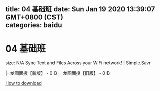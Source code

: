 
title: 04 基础班
date: Sun Jan 19 2020 13:39:07 GMT+0800 (CST)    
categories: baidu
---

# 04 基础班
size: N/A
 Sync Text and Files Across your WiFi network! | Simple.Savr
 
|- 龙图面授【新版】 - 0 B
|- 龙图面授【旧版】 - 0 B

[How to download](https://bpcam.bemobtrk.com/go/2ceec3aa-1ca2-46d6-b9ff-aaa5c184517c?jno=2517)